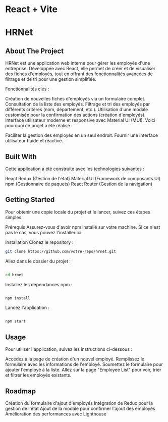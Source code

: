 # React + Vite
# HRNet

## About The Project

HRNet est une application web interne pour gérer les employés d'une entreprise. Développée avec React, elle permet de créer et de visualiser des fiches d'employés, tout en offrant des fonctionnalités avancées de filtrage et de tri pour une gestion simplifiée.

Fonctionnalités clés :

Création de nouvelles fiches d'employés via un formulaire complet.
Consultation de la liste des employés.
Filtrage et tri des employés par différents critères (nom, département, etc.).
Utilisation d'une modale customisée pour la confirmation des actions (création d'employés).
Interface utilisateur moderne et responsive avec Material UI (MUI).
Voici pourquoi ce projet a été réalisé :

Faciliter la gestion des employés en un seul endroit.
Fournir une interface utilisateur fluide et réactive.

## Built With

Cette application a été construite avec les technologies suivantes :

React
Redux (Gestion de l'état)
Material UI (Framework de composants UI)
npm (Gestionnaire de paquets)
React Router (Gestion de la navigation)

## Getting Started

Pour obtenir une copie locale du projet et le lancer, suivez ces étapes simples.

Prérequis
Assurez-vous d'avoir npm installé sur votre machine. Si ce n'est pas le cas, vous pouvez l'installer ici.

Installation
Clonez le repository :

```bash
git clone https://github.com/votre-repo/hrnet.git
```

Allez dans le dossier du projet :

```bash

cd hrnet
```

Installez les dépendances npm :

```bash

npm install
```

Lancez l'application :

```bash

npm start
```

## Usage

Pour utiliser l'application, suivez les instructions ci-dessous :

Accédez à la page de création d'un nouvel employé.
Remplissez le formulaire avec les informations de l'employé.
Soumettez le formulaire pour ajouter l'employé à la liste.
Allez sur la page "Employee List" pour voir, trier et filtrer les employés existants.

## Roadmap

 Création du formulaire d'ajout d'employés
 Intégration de Redux pour la gestion de l'état
 Ajout de la modale pour confirmer l'ajout des employés
 Amélioration des performances avec Lighthouse